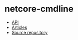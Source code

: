 # netcore-cmdline

- [API](api)
- [Articles](articles/intro.md)
- [Source repository](https://github.com/devel0/netcore-cmdline)
